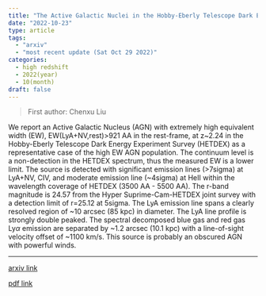 ```yaml
---
title: "The Active Galactic Nuclei in the Hobby-Eberly Telescope Dark Energy Experiment Survey (HETDEX) III. A red quasar with extremely high equivalent widths showing powerful outflows"
date: "2022-10-23"
type: article
tags:
  - "arxiv"
  - "most recent update (Sat Oct 29 2022)"
categories:
  - high redshift
  - 2022(year)
  - 10(month)
draft: false
---
```


> First author: Chenxu Liu

 We report an Active Galactic Nucleus (AGN) with extremely high equivalent
width (EW), EW(LyA+NV,rest)>921 AA in the rest-frame, at z~2.24 in the
Hobby-Eberly Telescope Dark Energy Experiment Survey (HETDEX) as a
representative case of the high EW AGN population. The continuum level is a
non-detection in the HETDEX spectrum, thus the measured EW is a lower limit.
The source is detected with significant emission lines (>7sigma) at LyA+NV,
CIV, and moderate emission line (~4sigma) at HeII within the wavelength
coverage of HETDEX (3500 AA - 5500 AA). The r-band magnitude is 24.57 from the
Hyper Suprime-Cam-HETDEX joint survey with a detection limit of r=25.12 at
5sigma. The LyA emission line spans a clearly resolved region of ~10 arcsec (85
kpc) in diameter. The LyA line profile is strongly double peaked. The spectral
decomposed blue gas and red gas Ly$\alpha$ emission are separated by ~1.2
arcsec (10.1 kpc) with a line-of-sight velocity offset of ~1100 km/s. This
source is probably an obscured AGN with powerful winds.

---
[arxiv link](http://arxiv.org/abs/2210.12679v1)

[pdf link](http://arxiv.org/pdf/2210.12679v1)